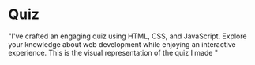 # Quiz
"I've crafted an engaging quiz using HTML, CSS, and JavaScript. Explore your knowledge about web development while enjoying an interactive experience.
This is the visual representation of the quiz I made  "




